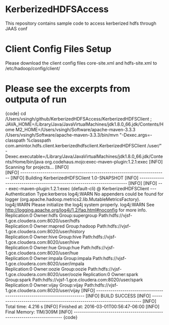 # KerberizedHDFSAccess
This repository contains sample code to access kerberized hdfs through JAAS conf

# Client Config Files Setup 
Please download the client config files core-site.xml and hdfs-site.xml to /etc/hadoop/config/client/

# Please see the excerpts from outputa of run
{code}
cd /Users/vsingh/github/KerberizedHDFSAccess/KerberizedHDFSClient ; JAVA_HOME=/Library/Java/JavaVirtualMachines/jdk1.8.0_66.jdk/Contents/Home M2_HOME=/Users/vsingh/Software/apache-maven-3.3.3 /Users/vsingh/Software/apache-maven-3.3.3/bin/mvn "-Dexec.args=-classpath %classpath com.amintor.hdfs.client.kerberizedhdfsclient.KerberizedHDFSClient /user/" -Dexec.executable=/Library/Java/JavaVirtualMachines/jdk1.8.0_66.jdk/Contents/Home/bin/java org.codehaus.mojo:exec-maven-plugin:1.2.1:exec
[INFO] Scanning for projects...
[INFO]                                                                         
[INFO] ------------------------------------------------------------------------
[INFO] Building KerberizedHDFSClient 1.0-SNAPSHOT
[INFO] ------------------------------------------------------------------------
[INFO] 
[INFO] --- exec-maven-plugin:1.2.1:exec (default-cli) @ KerberizedHDFSClient ---
Authentication Type:kerberos
log4j:WARN No appenders could be found for logger (org.apache.hadoop.metrics2.lib.MutableMetricsFactory).
log4j:WARN Please initialize the log4j system properly.
log4j:WARN See http://logging.apache.org/log4j/1.2/faq.html#noconfig for more info.
Replication:0	Owner:hdfs	Group:supergroup	Path:hdfs://vjsf-1.gce.cloudera.com:8020/user/hdfs	
Replication:0	Owner:mapred	Group:hadoop	Path:hdfs://vjsf-1.gce.cloudera.com:8020/user/history	
Replication:0	Owner:hive	Group:hive	Path:hdfs://vjsf-1.gce.cloudera.com:8020/user/hive	
Replication:0	Owner:hue	Group:hue	Path:hdfs://vjsf-1.gce.cloudera.com:8020/user/hue	
Replication:0	Owner:impala	Group:impala	Path:hdfs://vjsf-1.gce.cloudera.com:8020/user/impala	
Replication:0	Owner:oozie	Group:oozie	Path:hdfs://vjsf-1.gce.cloudera.com:8020/user/oozie	
Replication:0	Owner:spark	Group:spark	Path:hdfs://vjsf-1.gce.cloudera.com:8020/user/spark	
Replication:0	Owner:vijay	Group:vijay	Path:hdfs://vjsf-1.gce.cloudera.com:8020/user/vijay	
[INFO] ------------------------------------------------------------------------
[INFO] BUILD SUCCESS
[INFO] ------------------------------------------------------------------------
[INFO] Total time: 4.216 s
[INFO] Finished at: 2016-03-01T00:56:47-06:00
[INFO] Final Memory: 11M/309M
[INFO] ------------------------------------------------------------------------
{code}
